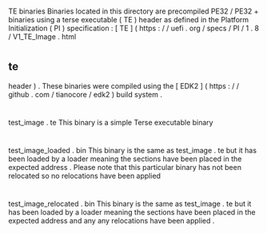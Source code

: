 #
TE
binaries
Binaries
located
in
this
directory
are
precompiled
PE32
/
PE32
+
binaries
using
a
terse
executable
(
TE
)
header
as
defined
in
the
Platform
Initialization
(
PI
)
specification
:
[
TE
]
(
https
:
/
/
uefi
.
org
/
specs
/
PI
/
1
.
8
/
V1_TE_Image
.
html
#
te
-
header
)
.
These
binaries
were
compiled
using
the
[
EDK2
]
(
https
:
/
/
github
.
com
/
tianocore
/
edk2
)
build
system
.
#
#
test_image
.
te
This
binary
is
a
simple
Terse
executable
binary
#
#
test_image_loaded
.
bin
This
binary
is
the
same
as
test_image
.
te
but
it
has
been
loaded
by
a
loader
meaning
the
sections
have
been
placed
in
the
expected
address
.
Please
note
that
this
particular
binary
has
not
been
relocated
so
no
relocations
have
been
applied
#
#
test_image_relocated
.
bin
This
binary
is
the
same
as
test_image
.
te
but
it
has
been
loaded
by
a
loader
meaning
the
sections
have
been
placed
in
the
expected
address
and
any
any
relocations
have
been
applied
.

